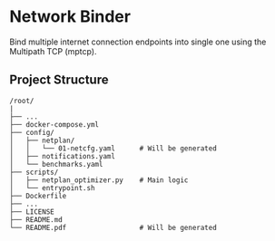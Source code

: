 # Network Binder

Bind multiple internet connection endpoints into single one using the Multipath TCP (mptcp).

## Project Structure

```
/root/
|
├── ...
├── docker-compose.yml
├── config/
│   ├── netplan/
│   │   └── 01-netcfg.yaml      # Will be generated
│   ├── notifications.yaml
│   └── benchmarks.yaml
├── scripts/
│   ├── netplan_optimizer.py    # Main logic
│   └── entrypoint.sh
├── Dockerfile
├── ...
├── LICENSE
├── README.md
└── README.pdf                  # Will be generated
```

